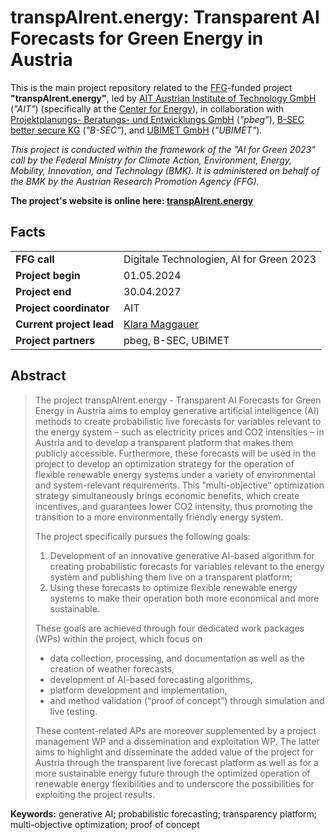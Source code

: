 # transpAIrent.energy: Transparent AI Forecasts for Green Energy in Austria

This is the main project repository related to the [FFG](https://www.ffg.at/)-funded project **"transpAIrent.energy"**, led by [AIT Austrian Institute of Technology GmbH](https://www.ait.ac.at/) (_"AIT"_) (specifically at the [Center for Energy](https://www.ait.ac.at/ueber-das-ait/center/center-for-energy)), in collaboration with [Projektplanungs- Beratungs- und Entwicklungs GmbH](https://www.pbeg.at) (_"pbeg"_), [B-SEC better secure KG](https://www.b-sec.net/) (_"B-SEC"_), and [UBIMET GmbH](https://www.ubimet.com/) (_"UBIMET"_).

_This project is conducted within the framework of the "AI for Green 2023" call by the Federal Ministry for Climate Action, Environment, Energy, Mobility, Innovation, and Technology (BMK). It is administered on behalf of the BMK by the Austrian Research Promotion Agency (FFG)._

**The project's website is online here: [transpAIrent.energy](https://transpAIrent.energy/)**

## Facts

| | |
| --- | --- |
| **FFG call** | Digitale Technologien, AI for Green 2023 |
| **Project begin** | 01.05.2024 |
| **Project end** | 30.04.2027 |
| **Project coordinator** | AIT |
| **Current project lead** | [Klara Maggauer](mailto:klara.maggauer@ait.ac.at) |
| **Project partners** | pbeg, B-SEC, UBIMET |

## Abstract

> The project transpAIrent.energy - Transparent AI Forecasts for Green Energy in Austria aims to employ generative artificial intelligence (AI) methods to create probabilistic live forecasts for variables relevant to the energy system – such as electricity prices and CO2 intensities – in Austria and to develop a transparent platform that makes them publicly accessible. Furthermore, these forecasts will be used in the project to develop an optimization strategy for the operation of flexible renewable energy systems under a variety of environmental and system-relevant requirements. This “multi-objective” optimization strategy simultaneously brings economic benefits, which create incentives, and guarantees lower CO2 intensity, thus promoting the transition to a more environmentally friendly energy system.
> 
> The project specifically pursues the following goals:
> 
> 1. Development of an innovative generative AI-based algorithm for creating probabilistic forecasts for variables relevant to the energy system and publishing them live on a transparent platform;
> 2. Using these forecasts to optimize flexible renewable energy systems to make their operation both more economical and more sustainable.
> 
> These goals are achieved through four dedicated work packages (WPs) within the project, which focus on
>
> - data collection, processing, and documentation as well as the creation of weather forecasts,
> - development of AI-based forecasting algorithms,
> - platform development and implementation,
> - and method validation (“proof of concept”) through simulation and live testing.
> 
> These content-related APs are moreover supplemented by a project management WP and a dissemination and exploitation WP. The latter aims to highlight and disseminate the added value of the project for Austria through the transparent live forecast platform as well as for a more sustainable energy future through the optimized operation of renewable energy flexibilities and to underscore the possibilities for exploiting the project results.

**Keywords:** generative AI; probabilistic forecasting; transparency platform; multi-objective optimization; proof of concept

